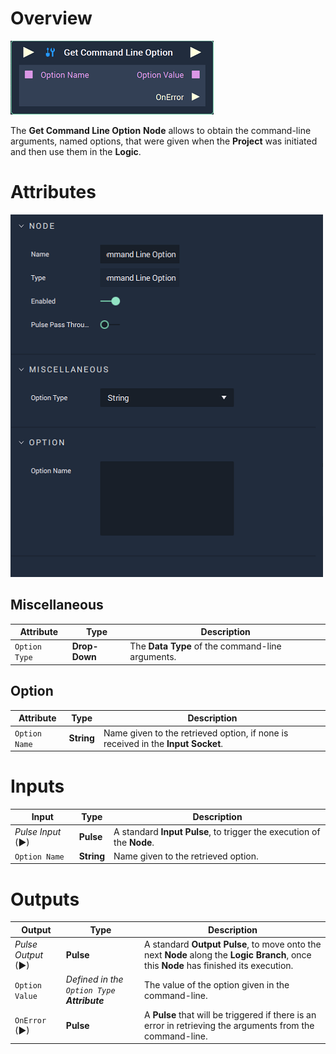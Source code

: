 # Overview

![The Get Command Line Option Node.](../../.gitbook/assets/node-get-command-line-option2.png)

The **Get Command Line Option** **Node** allows to obtain the command-line arguments, named options, that were given when the **Project** was initiated and then use them in the **Logic**. 

# Attributes

![The Get Command Line Option Node Attributes.](../../.gitbook/assets/node-get-command-line-option2-attr.png)

## Miscellaneous

|Attribute|Type|Description|
|---|---|---|
| `Option Type` | **Drop-Down** | The **Data Type** of the command-line arguments. |

## Option

|Attribute|Type|Description|
|---|---|---|
| `Option Name` | **String** | Name given to the retrieved option, if none is received in the **Input Socket**.|

# Inputs

|Input|Type|Description|
|---|---|---|
|*Pulse Input* (►)|**Pulse**|A standard **Input Pulse**, to trigger the execution of the **Node**.|
| `Option Name` | **String** | Name given to the retrieved option. |

# Outputs

|Output|Type|Description|
|---|---|---|
|*Pulse Output* (►)|**Pulse**|A standard **Output Pulse**, to move onto the next **Node** along the **Logic Branch**, once this **Node** has finished its execution.|
| `Option Value` | _Defined in the `Option Type` **Attribute**_ | The value of the option given in the command-line. |
| `OnError` (►) | **Pulse** | A **Pulse** that will be triggered if there is an error in retrieving the arguments from the command-line. |

